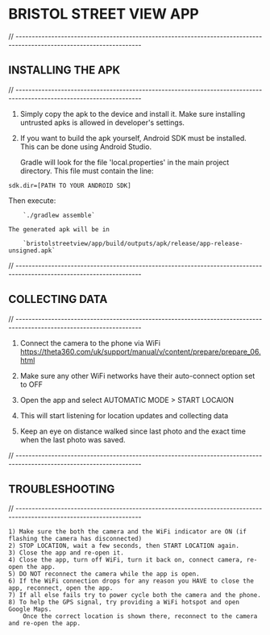 # BRISTOL STREET VIEW APP

// ---------------------------------------------------------------------------------------------------------------------
## INSTALLING THE APK
// ---------------------------------------------------------------------------------------------------------------------

1) Simply copy the apk to the device and install it.
   Make sure installing untrusted apks is allowed in developer's settings.

2) If you want to build the apk yourself, Android SDK must be installed.
    This can be done using Android Studio.

    Gradle will look for the file 'local.properties' in the main project directory.
    This file must contain the line:

`sdk.dir=[PATH TO YOUR ANDROID SDK]`

Then execute:

        `./gradlew assemble`

    The generated apk will be in

        `bristolstreetview/app/build/outputs/apk/release/app-release-unsigned.apk`


// ---------------------------------------------------------------------------------------------------------------------
## COLLECTING DATA
// ---------------------------------------------------------------------------------------------------------------------

1. Connect the camera to the phone via WiFi
        https://theta360.com/uk/support/manual/v/content/prepare/prepare_06.html

2. Make sure any other WiFi networks have their auto-connect option set to OFF

3. Open the app and select AUTOMATIC MODE > START LOCAION

4. This will start listening for location updates and collecting data

5. Keep an eye on distance walked since last photo and the exact time when the last photo was saved.


// ---------------------------------------------------------------------------------------------------------------------
## TROUBLESHOOTING
// ---------------------------------------------------------------------------------------------------------------------

    1) Make sure the both the camera and the WiFi indicator are ON (if flashing the camera has disconnected)
    2) STOP LOCATION, wait a few seconds, then START LOCATION again.
    3) Close the app and re-open it.
    4) Close the app, turn off WiFi, turn it back on, connect camera, re-open the app.
    5) DO NOT reconnect the camera while the app is open.
    6) If the WiFi connection drops for any reason you HAVE to close the app, reconnect, open the app.
    7) If all else fails try to power cycle both the camera and the phone.
    8) To help the GPS signal, try providing a WiFi hotspot and open Google Maps.
        Once the correct location is shown there, reconnect to the camera and re-open the app.


